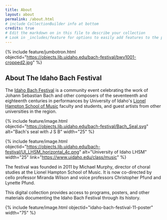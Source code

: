 ```yaml
---
title: About
layout: about
permalink: /about.html
# include CollectionBuilder info at bottom
credits: true
# Edit the markdown on in this file to describe your collection
# Look in _includes/feature for options to easily add features to the page
---
```


{% include feature/jumbotron.html objectid="https://objects.lib.uidaho.edu/bach-festival/bwv1001-cropped2.jpg" %} 

## About The Idaho Bach Festival

The [Idaho Bach Festival](https://www.uidaho.edu/class/music/events/bach-festival) is a community event celebrating the work of Johann Sebastian Bach and other composers of the seventeenth and eighteenth centuries in performances by University of Idaho's [Lionel Hampton School of Music](https://www.uidaho.edu/class/music) faculty and students, and guest artists from other universities in the region.

{% include feature/image.html objectid="https://objects.lib.uidaho.edu/bach-festival/Bach_Seal.svg" alt="Bach's seal with J S B" width="25" %}

{% include feature/image.html objectid="https://objects.lib.uidaho.edu/bach-festival/UI_LHSM_horizontal_4c.png" alt="University of Idaho LHSM" width="25" link="https://www.uidaho.edu/class/music" %}

The festival was founded in 2011 by Michael Murphy, director of choral studies at the Lionel Hampton School of Music. 
It is now co-directed by cello professor Miranda Wilson and voice professors Christopher Pfund and Lynette Pfund.

This digital collection provides access to programs, posters, and other materials documenting the Idaho Bach Festival through its history.

{% include feature/image.html objectid="idaho-bach-festival-11-poster" width="75" %} 
